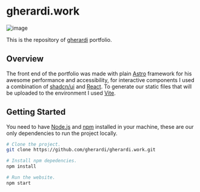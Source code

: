 # gherardi.work

![image](https://github.com/gherardi/gherardi.work/assets/81379878/2e434f51-4d08-4d3e-8101-64fd43d1404b)

This is the repository of [gherardi](http://www.gherardi.work/) portfolio.

## Overview

The front end of the portfolio was made with plain [Astro](https://astro.build/) framework for his awesome performance and accessibility, for interactive components I used a combination of [shadcn/ui](https://ui.shadcn.com/) and [React](https://react.dev/). To generate our static files that will be uploaded to the environment I used [Vite](https://vitejs.dev/).

## Getting Started

You need to have [Node.js](https://nodejs.org/en/) and [npm](https://www.npmjs.com/) installed in your machine, these are our only dependencies to run the project locally.

```sh
# Clone the project.
git clone https://github.com/gherardi/gherardi.work.git

# Install npm depedencies.
npm install

# Run the website.
npm start
```
